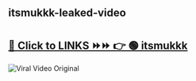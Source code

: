 
 ## itsmukkk-leaked-video 

# <h2><a href="https://clipsfans.com/itsmukkk&ref=git">🔗 Click to LINKS ⏩⏩ 👉 🟢 itsmukkk </a></h2>

<a href="https://clipsfans.com/itsmukkk&ref=git" rel="nofollow" data-target="animated-image.originalLink"><img src="https://i.ibb.co.com/xMMVF88/686577567.gif" alt="Viral Video Original" style="max-width: 100%; display: inline-block;" data-target="animated-image.originalImage"></a>
